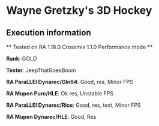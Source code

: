 # Wayne Gretzky's 3D Hockey 

## Execution information

** Tested on RA 1.18.0 Crossmix 1.1.0 Performance mode **

**Rank**: GOLD

**Tester**: JeepThatGoesBoom


**RA ParaLLEl Dynarec/Gln64**: Good, res, Minor FPS

**RA Mupen Pure/HLE**: Ok res, Unstable FPS

**RA ParaLLEl Dynarec/Rice**: Good, res, text, Minor FPS

**RA Mupen Dynarec/HLE**: Good, Res